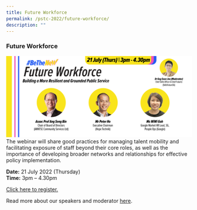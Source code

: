 ```yaml
---
title: Future Workforce
permalink: /pstc-2022/future-workforce/
description: ""
---
```

### Future Workforce
![PSTC - Future Workforce](/images/PSTC%20-%20Future%20Workforce.png)
<br>
The webinar will share good practices for managing talent mobility and facilitating exposure of staff beyond their core roles, as well as the importance of developing broader networks and relationships for effective policy implementation. <br>

<b>Date:</b> 21 July 2022 (Thursday) <br>
<b>Time:</b> 3pm – 4.30pm <br>

<a href="https://go.gov.sg/pstc2022-futureworkforce">Click here to register.</a>

Read more about our speakers and moderator [here](/files/Future%20Workforce.pdf).